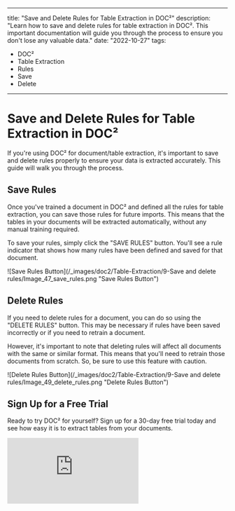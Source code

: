 
---
title: "Save and Delete Rules for Table Extraction in DOC²"
description: "Learn how to save and delete rules for table extraction in DOC². This important documentation will guide you through the process to ensure you don't lose any valuable data."
date: "2022-10-27"
tags:
  - DOC²
  - Table Extraction
  - Rules
  - Save
  - Delete
---

# Save and Delete Rules for Table Extraction in DOC²

If you're using DOC² for document/table extraction, it's important to save and delete rules properly to ensure your data is extracted accurately. This guide will walk you through the process.

## Save Rules

Once you've trained a document in DOC² and defined all the rules for table extraction, you can save those rules for future imports. This means that the tables in your documents will be extracted automatically, without any manual training required.

To save your rules, simply click the "SAVE RULES" button. You'll see a rule indicator that shows how many rules have been defined and saved for that document.

![Save Rules Button](/_images/doc2/Table-Extraction/9-Save and delete rules/Image_47_save_rules.png "Save Rules Button")

## Delete Rules

If you need to delete rules for a document, you can do so using the "DELETE RULES" button. This may be necessary if rules have been saved incorrectly or if you need to retrain a document.

However, it's important to note that deleting rules will affect all documents with the same or similar format. This means that you'll need to retrain those documents from scratch. So, be sure to use this feature with caution.

![Delete Rules Button](/_images/doc2/Table-Extraction/9-Save and delete rules/Image_49_delete_rules.png "Delete Rules Button")

## Sign Up for a Free Trial

Ready to try DOC² for yourself? Sign up for a 30-day free trial today and see how easy it is to extract tables from your documents.

<div class='video-container'>
  <iframe src="https://www.youtube.com/embed/VIDEO_ID_HERE" frameborder="0" allowfullscreen></iframe>
</div>
